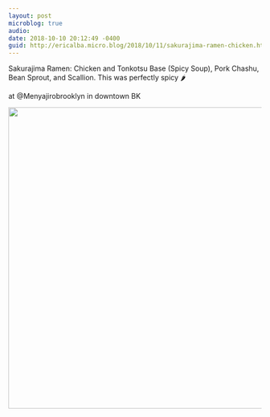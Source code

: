 ```yaml
---
layout: post
microblog: true
audio: 
date: 2018-10-10 20:12:49 -0400
guid: http://ericalba.micro.blog/2018/10/11/sakurajima-ramen-chicken.html
---
```

Sakurajima Ramen: Chicken and Tonkotsu Base (Spicy Soup), Pork Chashu, Bean Sprout, and Scallion. 
This was perfectly spicy 🌶

at @Menyajirobrooklyn in downtown BK

<img src="http://micro.ericalba.com/uploads/2018/ba4bffa7b9.jpg" width="600" height="600" />
